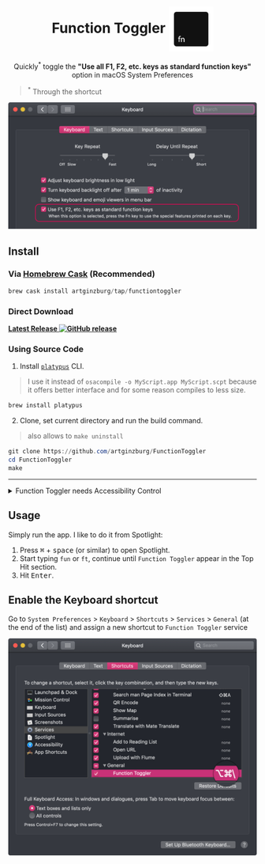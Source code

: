 <h1 align="center">
   Function Toggler <img align="center" height="90" src="icon/icon.png">
</h1>

<p align="center">
   Quickly<sup>*</sup> toggle the <strong>"Use all F1, F2, etc. keys as standard function keys"</strong> option in macOS System Preferences
</p>

> <sup>\*</sup> Through the shortcut

![keyboard settings](screenshots/kb-sets.png)

## Install

### Via [Homebrew Cask](//brew.sh) (Recommended)

```ps1
brew cask install artginzburg/tap/functiontoggler
```

### Direct Download

**[Latest Release ![GitHub release](https://img.shields.io/github/release/artginzburg/functiontoggler?label=%20)](//github.com/artginzburg/FunctionToggler/releases/latest/download/FunctionToggler.zip)**

### Using Source Code

1. Install [`platypus`](https://github.com/sveinbjornt/Platypus) CLI.

> I use it instead of `osacompile -o MyScript.app MyScript.scpt` because it offers better interface and for some reason compiles to less size.

```ps1
brew install platypus
```

2. Clone, set current directory and run the build command.

> also allows to `make uninstall`

```ps1
git clone https://github.com/artginzburg/FunctionToggler
cd FunctionToggler
make
```

---

<details>
   <summary>Function Toggler needs Accessibility Control</summary>

1.  Open the app once (for it to appear in Accessibility tab)
2.  Go to `System Preferences` > `Security & Privacy` > `Privacy` > `Accessibility`
3.  `Click the lock to make changes` and tick `Function Toggler` under `Allow the apps below to control your computer`.

![preferences](screenshots/privacy-sets.png)

</details>

## Usage

Simply run the app.
I like to do it from Spotlight:

1. Press <kbd>⌘</kbd> + <kbd>space</kbd> (or similar) to open Spotlight.
2. Start typing `fun` or `ft`, continue until `Function Toggler` appear in the Top Hit section.
3. Hit <kbd>Enter</kbd>.

## Enable the Keyboard shortcut

Go to `System Preferences` > `Keyboard` > `Shortcuts` > `Services` > `General` (at the end of the list) and assign a new shortcut to `Function Toggler` service

![keybard-shortcut](screenshots/kb-short.png)
